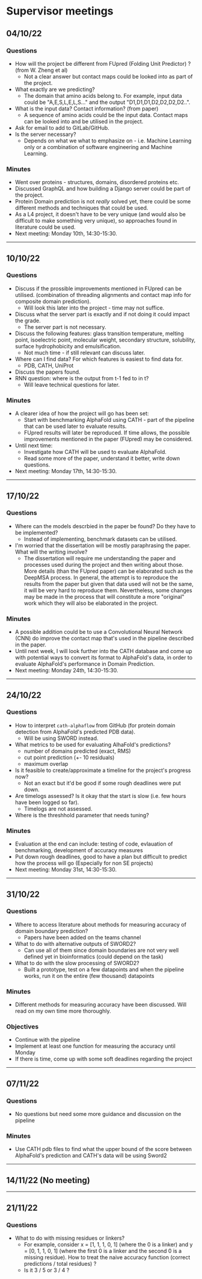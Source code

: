 # Supervisor meetings

## 04/10/22

### Questions
- How will the project be different from FUpred (Folding Unit Predictor) ? (from W. Zheng et al)
  - Not a clear answer but contact maps could be looked into as part of the project.
- What exactly are we predicting?
  - The domain that amino acids belong to. For example, input data could be "A,E,S,L,E,L,S..." and the output "D1,D1,D1,D2,D2,D2,D2..".
- What is the input data? Contact information? (from paper)
  - A sequence of amino acids could be the input data. Contact maps can be looked into and be utilised in the project.
- Ask for email to add to GitLab/GitHub.
- Is the server necessary?
  - Depends on what we what to emphasize on - i.e. Machine Learning only or a combination of software engineering and Machine Learning.

### Minutes
- Went over proteins - structures, domains, disordered proteins etc.
- Discussed GraphQL and how building a Django server could be part of the project.
- Protein Domain prediction is not *really* solved yet, there could be some different methods and techniques that could be used.
- As a L4 project, it doesn't have to be very unique (and would also be difficult to make something very unique), so approaches found in literature could be used.
- Next meeting: Monday 10th, 14:30-15:30.
  
---

## 10/10/22

### Questions

- Discuss if the prossible improvements mentioned in FUpred can be utilised. (combination of threading alignments and contact map info for composite domain prediction).
  - Will look this later into the project - time may not suffice.
- Discuss what the server part is exactly and if not doing it could impact the grade.
  - The server part is not necessary.
- Discuss the following features: glass transition temperature, melting point, isoelectric point, molecular weight, secondary structure, solubility, surface hydrophobicity and emulsification.
  - Not much time - if still relevant can discuss later.
- Where can I find data? For which features is easiest to find data for.
  - PDB, CATH, UniProt
- Discuss the papers found.
- RNN question: where is the output from t-1 fed to in t?
  - Will leave technical questions for later.

### Minutes
- A clearer idea of how the project will go has been set:
  - Start with benchmarking AlphaFold using CATH - part of the pipeline that can be used later to evaluate results.
  - FUpred results will later be reproduced. If time allows, the possible improvements mentioned in the paper (FUpred) may be considered.
- Until next time:
  - Investigate how CATH will be used to evaluate AlphaFold.
  - Read some more of the paper, understand it better, write down questions.
- Next meeting: Monday 17th, 14:30-15:30.

---
  
## 17/10/22

### Questions
- Where can the models descrbied in the paper be found? Do they have to be implemented?
  - Instead of implementing, benchmark datasets can be utilised.
- I'm worried that the dissertation will be mostly paraphrasing the paper. What will the writing involve?
  - The dissertation will require me understanding the paper and processes used during the project and then writing about those. More details (than the FUpred paper) can be elaborated such as the DeepMSA process. In general, the attempt is to reproduce the results from the paper but given that data used will not be the same, it will be very hard to reproduce them. Nevertheless, some changes may be made in the process that will constitute a more "original" work which they will also be elaborated in the project.

### Minutes
- A possible addition could be to use a Convolutional Neural Network (CNN) do improve the contact map that's used in the pipeline described in the paper.
- Until next week, I will look further into the CATH database and come up with potential ways to convert its format to AlphaFold's data, in order to evaluate AlphaFold's performance in Domain Prediction.
- Next meeting: Monday 24th, 14:30-15:30.

---
  
## 24/10/22

### Questions
- How to interpret `cath-alphaflow` from GitHub (for protein domain detection from AlphaFold's predicted PDB data).
  - Will be using SWORD instead. 
- What metrics to be used for evaluating AlhaFold's predictions?
  - number of domains predicted (exact, RMS)
  - cut point prediction (+- 10 residuals)
  - maximum overlap
- Is it feasible to create/approximate a timeline for the project's progress now?
  - Not an exact but it'd be good if some rough deadlines were put down. 
- Are timelogs assessed? Is it okay that the start is slow (i.e. few hours have been logged so far). 
  - Timelogs are not assessed. 
- Where is the threshhold parameter that needs tuning?

### Minutes
- Evaluation at the end can include: testing of code, evlauation of benchmarking, development of accuracy measures
- Put down rough deadlines, good to have a plan but difficult to predict how the process will go (Especially for non SE projects)
- Next meeting: Monday 31st, 14:30-15:30.

---

## 31/10/22

### Questions
- Where to access literature about methods for measuring accuracy of domain boundary prediction?
  - Papers have been added on the teams channel
- What to do with alternative outputs of SWORD2?
  - Can use all of them since domain boundaries are not very well defined yet in bioinformatics (could depend on the task)
- What to do with the slow processing of SWORD2? 
  - Built a prototype, test on a few datapoints and when the pipeline works, run it on the entire (few thousand) datapoints

### Minutes
- Different methods for measuring accuracy have been discussed. Will read on my own time more thoroughly.

### Objectives
- Continue with the pipeline
- Implement at least one function for measuring the accuracy until Monday
- If there is time, come up with some soft deadlines regarding the project

---

## 07/11/22

### Questions
- No questions but need some more guidance and discussion on the pipeline

### Minutes
- Use CATH pdb files to find what the upper bound of the score between AlphaFold's prediction and CATH's data will be using Sword2

---

## 14/11/22 (No meeting)

---

## 21/11/22

### Questions
- What to do with missing residues or linkers?
  - For example, consider x = [1, 1, 1, 0, 1] (where the 0 is a linker) and y = [0, 1, 1, 0, 1] (where the first 0 is a linker and the second 0 is a missing residue). How to treat the naive accuracy function (correct predictions / total residues) ? 
  - Is it 3 / 5 or 3 / 4 ?
